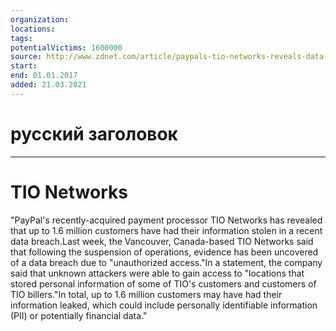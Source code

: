 ```yaml
---
organization: 
locations: 
tags: 
potentialVictims: 1600000
source: http://www.zdnet.com/article/paypals-tio-networks-reveals-data-breach-impacted-1-6-million-users/
start: 
end: 01.01.2017
added: 21.03.2021
---
```


# русский заголовок

---

# TIO Networks

"PayPal's recently-acquired payment processor TIO Networks has revealed that up to 1.6 million customers have had their information stolen in a recent data breach.Last week, the Vancouver, Canada-based TIO Networks said that following the suspension of operations, evidence has been uncovered of a data breach due to "unauthorized access."In a statement, the company said that unknown attackers were able to gain access to "locations that stored personal information of some of TIO's customers and customers of TIO billers."In total, up to 1.6 million customers may have had their information leaked, which could include personally identifiable information (PII) or potentially financial data."
